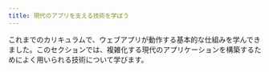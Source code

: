 ```yaml
---
title: 現代のアプリを支える技術を学ぼう
---
```


これまでのカリキュラムで、ウェブアプリが動作する基本的な仕組みを学んできました。このセクションでは、複雑化する現代のアプリケーションを構築するためによく用いられる技術について学びます。
